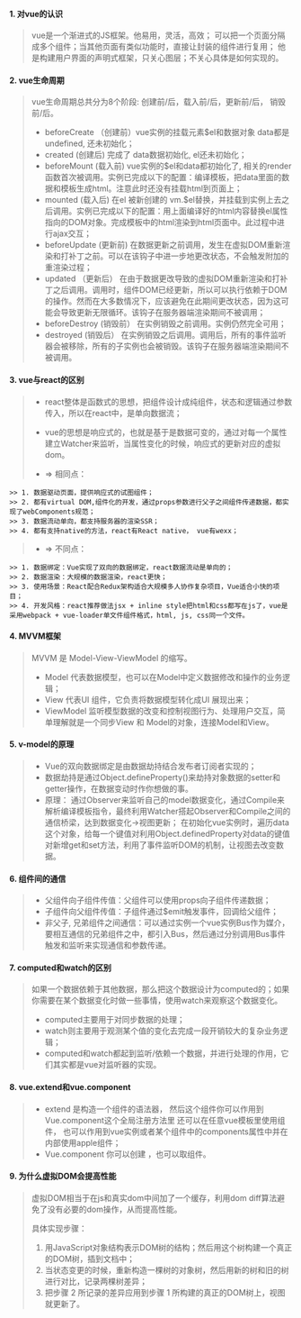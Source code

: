 #### 1. 对vue的认识

> vue是一个渐进式的JS框架。他易用，灵活，高效； 可以把一个页面分隔成多个组件；当其他页面有类似功能时，直接让封装的组件进行复用； 他是构建用户界面的声明式框架，只关心图层；不关心具体是如何实现的。

#### 2. vue生命周期

> vue生命周期总共分为8个阶段: 创建前/后，载入前/后，更新前/后， 销毁前/后。
>
> - beforeCreate （创建前）vue实例的挂载元素$el和数据对象 data都是undefined, 还未初始化；
> - created (创建后) 完成了 data数据初始化, el还未初始化；
> - beforeMount (载入前) vue实例的$el和data都初始化了, 相关的render函数首次被调用。实例已完成以下的配置：编译模板，把data里面的数据和模板生成html。注意此时还没有挂载html到页面上；
> - mounted (载入后) 在el 被新创建的 vm.$el替换，并挂载到实例上去之后调用。实例已完成以下的配置：用上面编译好的html内容替换el属性指向的DOM对象。完成模板中的html渲染到html页面中。此过程中进行ajax交互；
> - beforeUpdate (更新前) 在数据更新之前调用，发生在虚拟DOM重新渲染和打补丁之前。可以在该钩子中进一步地更改状态，不会触发附加的重渲染过程；
> - updated （更新后） 在由于数据更改导致的虚拟DOM重新渲染和打补丁之后调用。调用时，组件DOM已经更新，所以可以执行依赖于DOM的操作。然而在大多数情况下，应该避免在此期间更改状态，因为这可能会导致更新无限循环。该钩子在服务器端渲染期间不被调用；
> - beforeDestroy  (销毁前） 在实例销毁之前调用。实例仍然完全可用；
> - destroyed (销毁后） 在实例销毁之后调用。调用后，所有的事件监听器会被移除，所有的子实例也会被销毁。该钩子在服务器端渲染期间不被调用。

#### 3. vue与react的区别

> - react整体是函数式的思想，把组件设计成纯组件，状态和逻辑通过参数传入，所以在react中，是单向数据流；
> - vue的思想是响应式的，也就是基于是数据可变的，通过对每一个属性建立Watcher来监听，当属性变化的时候，响应式的更新对应的虚拟dom。
>
> - =>  相同点：
>
    >> 1. 数据驱动页面，提供响应式的试图组件；
    >> 2. 都有virtual DOM,组件化的开发，通过props参数进行父子之间组件传递数据，都实现了webComponents规范；
    >> 3. 数据流动单向，都支持服务器的渲染SSR；
    >> 4. 都有支持native的方法，react有React native， vue有wexx；
>
> - =>  不同点：
>
    >> 1. 数据绑定：Vue实现了双向的数据绑定，react数据流动是单向的；
    >> 2. 数据渲染：大规模的数据渲染，react更快；
    >> 3. 使用场景：React配合Redux架构适合大规模多人协作复杂项目，Vue适合小快的项目；
    >> 4. 开发风格：react推荐做法jsx + inline style把html和css都写在js了，vue是采用webpack + vue-loader单文件组件格式，html, js, css同一个文件。

#### 4. MVVM框架

> MVVM 是 Model-View-ViewModel 的缩写。
>
> - Model 代表数据模型，也可以在Model中定义数据修改和操作的业务逻辑；
> - View 代表UI 组件，它负责将数据模型转化成UI 展现出来；
> - ViewModel 监听模型数据的改变和控制视图行为、处理用户交互，简单理解就是一个同步View 和 Model的对象，连接Model和View。

#### 5. v-model的原理

> - Vue的双向数据绑定是由数据劫持结合发布者订阅者实现的；
> - 数据劫持是通过Object.defineProperty()来劫持对象数据的setter和getter操作，在数据变动时作你想做的事。
> - 原理：
通过Observer来监听自己的model数据变化，通过Compile来解析编译模板指令，最终利用Watcher搭起Observer和Compile之间的通信桥梁，达到数据变化->视图更新；
在初始化vue实例时，遍历data这个对象，给每一个键值对利用Object.definedProperty对data的键值对新增get和set方法，利用了事件监听DOM的机制，让视图去改变数据。

#### 6. 组件间的通信

> - 父组件向子组件传值：父组件可以使用props向子组件传递数据；
> - 子组件向父组件传值：子组件通过$emit触发事件，回调给父组件；
> - 非父子, 兄弟组件之间通信：可以通过实例一个vue实例Bus作为媒介，要相互通信的兄弟组件之中，都引入Bus，然后通过分别调用Bus事件触发和监听来实现通信和参数传递。

#### 7. computed和watch的区别

> 如果一个数据依赖于其他数据，那么把这个数据设计为computed的；如果你需要在某个数据变化时做一些事情，使用watch来观察这个数据变化。
>
> - computed主要用于对同步数据的处理；
> - watch则主要用于观测某个值的变化去完成一段开销较大的复杂业务逻辑；
> - computed和watch都起到监听/依赖一个数据，并进行处理的作用，它们其实都是vue对监听器的实现。

#### 8. vue.extend和vue.component

> - extend
是构造一个组件的语法器，
然后这个组件你可以作用到Vue.component这个全局注册方法里
还可以在任意vue模板里使用组件，
也可以作用到vue实例或者某个组件中的components属性中并在内部使用apple组件；
> - Vue.component
你可以创建 ，也可以取组件。

#### 9. 为什么虚拟DOM会提高性能

> 虚拟DOM相当于在js和真实dom中间加了一个缓存，利用dom diff算法避免了没有必要的dom操作，从而提高性能。
>
> 具体实现步骤：
>
> 1. 用JavaScript对象结构表示DOM树的结构；然后用这个树构建一个真正的DOM树，插到文档中；
> 2. 当状态变更的时候，重新构造一棵树的对象树，然后用新的树和旧的树进行对比，记录两棵树差异；
> 3. 把步骤 2 所记录的差异应用到步骤 1 所构建的真正的DOM树上，视图就更新了。
